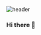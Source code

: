<!-- Read me - Header -->
![header](https://capsule-render.vercel.app/api?type=waving&color=gradient&height=250&animation=fadeIn&section=footer)

### Hi there 👋

<!--
**jnj570244/jnj570244** is a ✨ _special_ ✨ repository because its `README.md` (this file) appears on your GitHub profile.

Here are some ideas to get you started:

- 🔭 I’m currently working on ...
- 🌱 I’m currently learning ...
- 👯 I’m looking to collaborate on ...
- 🤔 I’m looking for help with ...
- 💬 Ask me about ...
- 📫 How to reach me: ...
- 😄 Pronouns: ...
- ⚡ Fun fact: ...
-->
